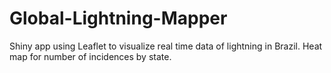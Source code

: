 # Global-Lightning-Mapper

Shiny app using Leaflet to visualize real time data of lightning in Brazil.
Heat map for number of incidences by state.
